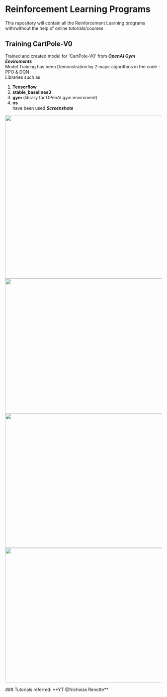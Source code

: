 # Reinforcement Learning Programs 
This repository will contain all the Reinforcement Learning programs
with/without the help of online tutorials/courses

## Training CartPole-V0
Trained and created model for 'CartPole-V0' from ***OpenAI Gym Enviroments*** <br>
Model Training has been Demonstration by 2 major algorithms in the code - PPO & DQN <br>
Libraries such as<br>
1. **Tensorflow**<br>
2. **stable_baselines3**<br>
3. **gym** (library for OPenAI gym enviroment)<br>
4. **os**<br>
have been used
***Screenshots***
<p align="center"> 
  <img src="https://github.com/kev0-4/Reinforcement-Learning-Programs/assets/110706642/0cdc9099-c9bf-4a3c-ac91-e77a667d915a" width="740" height="525">
  <img src="https://github.com/kev0-4/Reinforcement-Learning-Programs/assets/110706642/fa955aa3-e61d-4870-98b6-54266257a730" width="768" height="432">
  <img src="https://github.com/kev0-4/Reinforcement-Learning-Programs/assets/110706642/0847e232-ac2d-475b-b518-0da8a9131322" width="768" height="432">
  <img src="https://github.com/kev0-4/Reinforcement-Learning-Programs/assets/110706642/0795b1a4-edd2-4554-8260-5474c8e6684f" width="768" height="432">
</p>
### Tutorials referred:
**YT @Nicholas Renotte**
